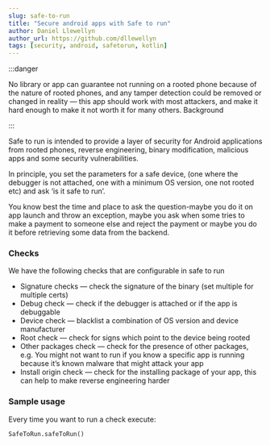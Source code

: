 ```yaml
---
slug: safe-to-run
title: "Secure android apps with Safe to run"
author: Daniel Llewellyn
author_url: https://github.com/dllewellyn
tags: [security, android, safetorun, kotlin]
---
```


:::danger 

No library or app can guarantee not running on a rooted phone because of the nature of rooted phones, and any tamper detection could be removed or changed in reality — this app should work with most attackers, and make it hard enough to make it not worth it for many others.
Background

::: 

Safe to run is intended to provide a layer of security for Android applications from rooted phones, reverse engineering, binary modification, malicious apps and some security vulnerabilities.

In principle, you set the parameters for a safe device, (one where the debugger is not attached, one with a minimum OS version, one not rooted etc) and ask ‘is it safe to run’.

You know best the time and place to ask the question-maybe you do it on app launch and throw an exception, maybe you ask when some tries to make a payment to someone else and reject the payment or maybe you do it before retrieving some data from the backend.

### Checks
We have the following checks that are configurable in safe to run

* Signature checks — check the signature of the binary (set multiple for multiple certs)
* Debug check — check if the debugger is attached or if the app is debuggable
* Device check — blacklist a combination of OS version and device manufacturer
* Root check — check for signs which point to the device being rooted
* Other packages check — check for the presence of other packages, e.g. You might not want to run if you know a specific app is running because it’s known malware that might attack your app
* Install origin check — check for the installing package of your app, this can help to make reverse engineering harder

### Sample usage

Every time you want to run a check execute:

```SafeToRun.safeToRun()```
